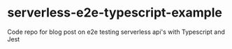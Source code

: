 # serverless-e2e-typescript-example
Code repo for blog post on e2e testing serverless api's with Typescript and Jest
